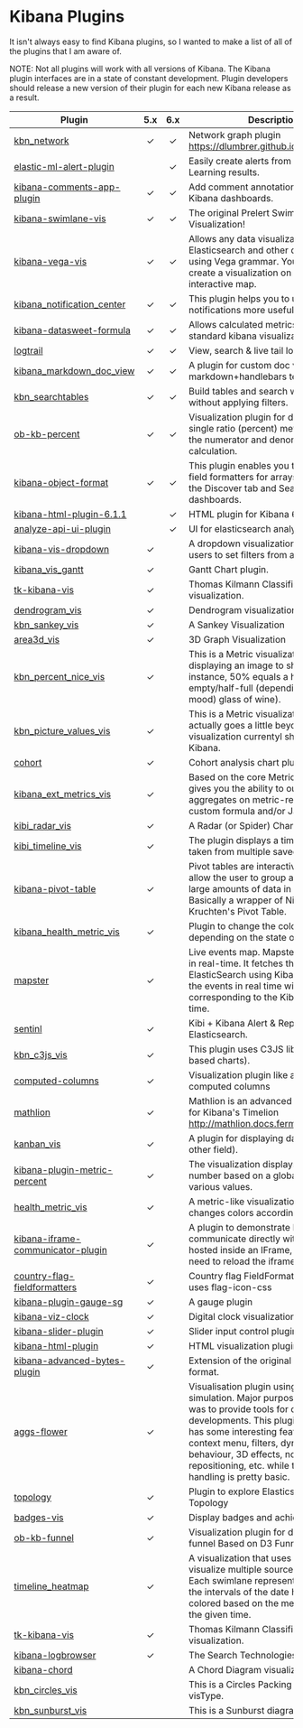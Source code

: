 # Kibana Plugins

It isn't always easy to find Kibana plugins, so I wanted to make a list of all of the plugins that I am aware of.

NOTE: Not all plugins will work with all versions of Kibana. The Kibana plugin interfaces are in a state of constant development. Plugin developers should release a new version of their plugin for each new Kibana release as a result.

 Plugin | 5.x | 6.x | Description
--- |:---:|:---:| ---
[kbn_network](https://github.com/dlumbrer/kbn_network) | &#10003; | &#10003; | Network graph plugin https://dlumbrer.github.io/kbn_network/
[elastic-ml-alert-plugin](https://github.com/serive/elastic-ml-alert-plugin) |  | &#10003; | Easily create alerts from Machine Learning results.
[kibana-comments-app-plugin](https://github.com/gwintzer/kibana-comments-app-plugin) | &#10003; | &#10003; | Add comment annotations to your Kibana dashboards.
[kibana-swimlane-vis](https://github.com/prelert/kibana-swimlane-vis) | &#10003; | &#10003; | The original Prelert Swimlane Visualization! |
[kibana-vega-vis](https://github.com/nyurik/kibana-vega-vis) | &#10003; | &#10003; | Allows any data visualizations from Elasticsearch and other data sources using Vega grammar. You can even create a visualization on top of an interactive map.
[kibana_notification_center](https://github.com/sw-jung/kibana_notification_center) | &#10003; | &#10003; | This plugin helps you to use Kibana's notifications more usefully.
[kibana-datasweet-formula](https://github.com/datasweet-fr/kibana-datasweet-formula) | &#10003; | &#10003; | Allows calculated metrics on any standard kibana visualizations.
[logtrail](https://github.com/sivasamyk/logtrail) | &#10003; | &#10003; | View, search & live tail log events
[kibana_markdown_doc_view](https://github.com/sw-jung/kibana_markdown_doc_view) | &#10003; | &#10003; | A plugin for custom doc view using markdown+handlebars template.
[kbn_searchtables](https://github.com/dlumbrer/kbn_searchtables) | &#10003; | &#10003; | Build tables and search with an input without applying filters.
[ob-kb-percent](https://github.com/outbrain/ob-kb-percent) | &#10003; | &#10003; | Visualization plugin for displaying a single ratio (percent) metric. Customize the numerator and denominator of the calculation.
[kibana-object-format](https://github.com/istresearch/kibana-object-format) | &#10003; | &#10003; | This plugin enables you to configure field formatters for arrays of objects in the Discover tab and Search tables in dashboards.
[kibana-html-plugin-6.1.1](https://github.com/jaydabhi17/kibana-html-plugin-6.1.1) |  | &#10003; | HTML plugin for Kibana 6.1.1
[analyze-api-ui-plugin](https://github.com/johtani/analyze-api-ui-plugin) |  | &#10003; | UI for elasticsearch analyze API
[kibana-vis-dropdown](https://github.com/robcowart/kibana-vis-dropdown) | &#10003; |  | A dropdown visualization which allows users to set filters from a list of values.
[kibana_vis_gantt](https://github.com/sasauz/kibana_vis_gantt) | &#10003; |  | Gantt Chart plugin.
[tk-kibana-vis](https://github.com/e-ucm/tk-kibana-vis) | &#10003; |  | Thomas Kilmann Classification visualization.
[dendrogram_vis](https://github.com/JuanCarniglia/dendrogram_vis) | &#10003; |  | Dendrogram visualization plugin
[kbn_sankey_vis](https://github.com/JuanCarniglia/kbn_sankey_vis) | &#10003; |  | A Sankey Visualization
[area3d_vis](https://github.com/JuanCarniglia/area3d_vis) | &#10003; |  | 3D Graph Visualization
[kbn_percent_nice_vis](https://github.com/JuanCarniglia/kbn_percent_nice_vis) | &#10003; |  | This is a Metric visualization that allows displaying an image to show the % (For instance, 50% equals a half-empty/half-full (depending on your mood) glass of wine).
[kbn_picture_values_vis](https://github.com/JuanCarniglia/kbn_picture_values_vis) | &#10003; |  | This is a Metric visualization that actually goes a little beyond the metric visualization currentyl shipped with Kibana.
[cohort](https://github.com/elo7/cohort) | &#10003; |  | Cohort analysis chart plugin
[kibana_ext_metrics_vis](https://github.com/ommsolutions/kibana_ext_metrics_vis) | &#10003; |  | Based on the core Metric-Plugin but gives you the ability to output custom aggregates on metric-results by using custom formula and/or JavaScript.
[kibi_radar_vis](https://github.com/sirensolutions/kibi_radar_vis) | &#10003; |  | A Radar (or Spider) Chart plugin.
[kibi_timeline_vis](https://github.com/sirensolutions/kibi_timeline_vis) | &#10003; |  | The plugin displays a timeline of events taken from multiple saved searches.
[kibana-pivot-table](https://github.com/datavoyagerhk/kibana-pivot-table) | &#10003; |  | Pivot tables are interactive tables that allow the user to group and summarize large amounts of data in a concise. Basically a wrapper of Nicolas Kruchten's Pivot Table.
[kibana_health_metric_vis](https://github.com/clamarque/kibana_health_metric_vis) | &#10003; |  | Plugin to change the color of the metric depending on the state of health.
[mapster](https://github.com/elastickent/mapster/network) | &#10003; |  | Live events map. Mapster is not truely in real-time. It fetches the events from ElasticSearch using Kibana and replays the events in real time with a lag corresponding to the Kibana refresh time.
[sentinl](https://github.com/sirensolutions/sentinl) | &#10003; |  | Kibi + Kibana Alert & Report App for Elasticsearch.
[kbn_c3js_vis](https://github.com/mstoyano/kbn_c3js_vis) | &#10003; |  | This plugin uses C3JS library (D3-based charts).
[computed-columns](https://github.com/seadiaz/computed-columns) | &#10003; |  | Visualization plugin like a table but with computed columns
[mathlion](https://github.com/fermiumlabs/mathlion) | &#10003; |  | Mathlion is an advanced math plugin for Kibana's Timelion http://mathlion.docs.fermiumlabs.com
[kanban_vis](https://github.com/Echolee-L/kanban_vis) | &#10003; |  | A plugin for displaying data by status(or other field).
[kibana-plugin-metric-percent](https://github.com/amannocci/kibana-plugin-metric-percent) | &#10003; |  | The visualization displays a percent number based on a global number and various values.
[health_metric_vis](https://github.com/DeanF/health_metric_vis) | &#10003; |  | A metric-like visualization, that changes colors according to numbers.
[kibana-iframe-communicator-plugin](https://github.com/bondib/kibana-iframe-communicator-plugin) | &#10003; |  | A plugin to demonstrate how one can communicate directly with Kibana hosted inside an IFrame, without the need to reload the iframe.
[country-flag-fieldformatters](https://github.com/nabilbendafi/country-flag-fieldformatters) | &#10003; |  | Country flag FieldFormat plugin which uses flag-icon-css
[kibana-plugin-gauge-sg](https://github.com/sbeyn/kibana-plugin-gauge-sg) | &#10003; |  |A gauge plugin
[kibana-viz-clock](https://github.com/MichalHecko/kibana-viz-clock) | &#10003; |  | Digital clock visualization plugin
[kibana-slider-plugin](https://github.com/raystorm-place/kibana-slider-plugin) | &#10003; |  | Slider input control plugin
[kibana-html-plugin](https://github.com/raystorm-place/kibana-html-plugin) | &#10003; |  | HTML visualization plugin
[kibana-advanced-bytes-plugin](https://github.com/MaxxtonGroup/kibana-advanced-bytes-plugin) | &#10003; |  | Extension of the original bytes field format.
[aggs-flower](https://github.com/commsart/aggs-flower) | &#10003; |  | Visualisation plugin using d3 forced simulation. Major purpose of this plugin was to provide tools for other plugin developments. This plugin therefore has some interesting features like context menu, filters, dynamic d3 behaviour, 3D effects, node repositioning, etc. while the query handling is pretty basic.
[topology](https://github.com/bahaaldine/topology) | &#10003; |  | Plugin to explore Elasticsearch Topology
[badges-vis](https://github.com/e-ucm/badges-vis) | &#10003; |  | Display badges and achievements.
[ob-kb-funnel](https://github.com/outbrain/ob-kb-funnel) | &#10003; |  | Visualization plugin for displaying a funnel Based on D3 Funnel lib
[timeline_heatmap](https://github.com/JacobBrandt/timeline_heatmap) | &#10003; |  | A visualization that uses swimlanes to visualize multiple sources over time. Each swimlane represents a source and the intervals of the date histogram are colored based on the metric defined at the given time.
[tk-kibana-vis](https://github.com/e-ucm/tk-kibana-vis) | &#10003; |  | Thomas Kilmann Classification visualization.
[kibana-logbrowser](https://github.com/searchtechnologies/kibana-logbrowser) | &#10003; |  | The Search Technologies Log Browser
[kibana-chord](https://github.com/datavis-tech/kibana-chord) |  |  | A Chord Diagram visualization
[kbn_circles_vis](https://github.com/JuanCarniglia/kbn_circles_vis) |  |  | This is a Circles Packing diagram visType.
[kbn_sunburst_vis](https://github.com/JuanCarniglia/kbn_sunburst_vis) |  |  | This is a Sunburst diagram visType
